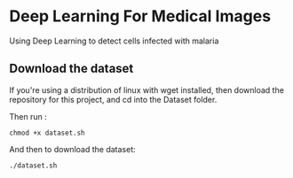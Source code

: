 # Deep Learning For Medical Images
Using Deep Learning to detect cells infected with malaria


## Download the dataset

If you're using a distribution of linux with wget installed, then download the repository for this project, and cd into the Dataset folder.

Then run :

```shell
chmod +x dataset.sh
```
And then to download the dataset:

```shell
./dataset.sh
```

